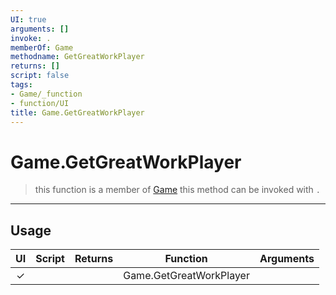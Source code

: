```yaml
---
UI: true
arguments: []
invoke: .
memberOf: Game
methodname: GetGreatWorkPlayer
returns: []
script: false
tags:
- Game/_function
- function/UI
title: Game.GetGreatWorkPlayer
---
```

# Game.GetGreatWorkPlayer
> this function is a member of [Game](civ-6/lua/Game.md)
> this method can be invoked with `.`
-----
## Usage
|  UI | Script | Returns | Function | Arguments |
|:---:|:------:|-------:|:--------:|:---------|
|✓| ||Game.GetGreatWorkPlayer||
